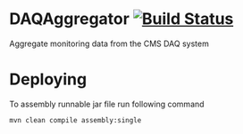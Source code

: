 # DAQAggregator [![Build Status](http://8675a782.ngrok.io/jenkins/buildStatus/icon?job=DAQAggregator)](http://6713d71a.ngrok.io/jenkins/me/my-views/view/All/job/DAQAggregator/)
Aggregate monitoring data from the CMS DAQ system




# Deploying
To assembly runnable jar file run following command
```
mvn clean compile assembly:single
```
